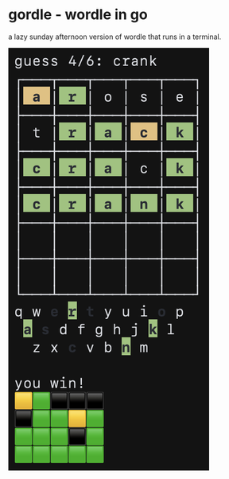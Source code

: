 # gordle - wordle in go

a lazy sunday afternoon version of wordle that runs in a terminal.

![](screenshot.png)
